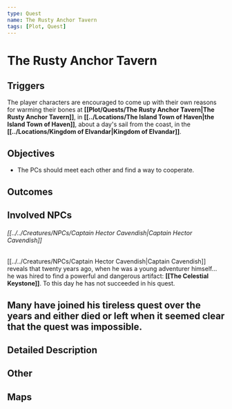```yaml
---
type: Quest
name: The Rusty Anchor Tavern
tags: [Plot, Quest]
---
```


# The Rusty Anchor Tavern

## Triggers
The player characters are encouraged to come up with their own reasons for warming their bones at **[[Plot/Quests/The Rusty Anchor Tavern|The Rusty Anchor Tavern]]**, in **[[../Locations/The Island Town of Haven|the Island Town of Haven]]**, about a day's sail from the coast, in the **[[../Locations/Kingdom of Elvandar|Kingdom of Elvandar]]**. 
## Objectives
- The PCs should meet each other and find a way to cooperate. 
## Outcomes

## Involved NPCs
###### [[../../Creatures/NPCs/Captain Hector Cavendish|Captain Hector Cavendish]]
[[../../Creatures/NPCs/Captain Hector Cavendish|Captain Cavendish]] reveals that twenty years ago, when he was a young adventurer himself... he was hired to find a powerful and dangerous artifact: **[[The Celestial Keystone]]**. To this day he has not succeeded in his quest.
  
  Many have joined his tireless quest over the years and either died or left when it seemed clear that the quest was impossible.
- 
## Detailed Description

## Other

## Maps
